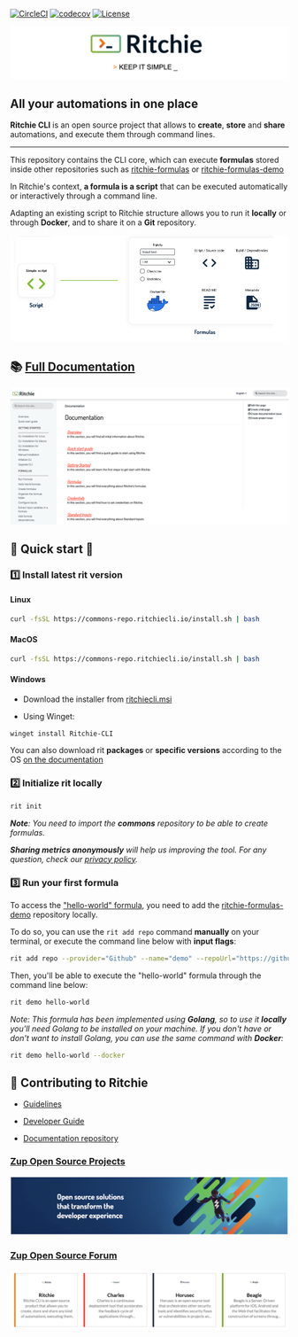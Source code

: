 [![CircleCI](https://circleci.com/gh/ZupIT/ritchie-cli/tree/master.svg?style=svg)](https://circleci.com/gh/ZupIT/ritchie-cli) 
[![codecov](https://codecov.io/gh/ZupIT/ritchie-cli/branch/master/graph/badge.svg)](https://codecov.io/gh/ZupIT/ritchie-cli)
[![License](https://img.shields.io/badge/License-Apache%202.0-blue.svg)](https://opensource.org/licenses/Apache-2.0)

<img class="special-img-class" src="/docs/img/ritchie-banner.png"  alt="Ritchie logo with the phrase: Keep it simple"/>

## All your automations in one place

**Ritchie CLI** is an open source project that allows to **create**, **store** and **share** automations, and execute them through command lines.

* * *

This repository contains the CLI core, which can execute **formulas** stored inside other repositories such as [ritchie-formulas](https://github.com/ZupIT/ritchie-formulas) or [ritchie-formulas-demo](https://github.com/ZupIT/ritchie-formulas-demo)

In Ritchie's context, **a formula is a script** that can be executed automatically or interactively through a command line.

Adapting an existing script to Ritchie structure allows you to run it **locally** or through **Docker**, and to share it on a **Git** repository.

<img class="special-img-class" src="/docs/img/formulas-explanation.png" alt="Formulas explanation"/>

## 📚 [Full Documentation](https://docs.ritchiecli.io)

[![Documentation](/docs/img/documentation-ritchie.png)](https://docs.ritchiecli.io)

## 🚀 Quick start 🤖

### 1️⃣ Install latest rit version

#### Linux

```bash
curl -fsSL https://commons-repo.ritchiecli.io/install.sh | bash
```

#### MacOS

```bash
curl -fsSL https://commons-repo.ritchiecli.io/install.sh | bash
```

#### Windows

- Download the installer from [ritchiecli.msi](https://commons-repo.ritchiecli.io/latest/ritchiecli.msi)

- Using Winget:

```bash
winget install Ritchie-CLI
```

You can also download rit **packages** or **specific versions** according to the OS [on the documentation](https://docs.ritchiecli.io/getting-started/install-cli)

### 2️⃣ Initialize rit locally

```bash
rit init
```

***Note**: You need to import the **commons** repository to be able to create formulas.*

***Sharing metrics anonymously** will help us improving the tool. 
For any question, check our [privacy policy](https://insights.zup.com.br/politica-privacidade).*

### 3️⃣ Run your first formula

To access the ["hello-world" formula]((https://github.com/ZupIT/ritchie-formulas-demo/tree/master/demo/hello-world)), you need to add the [ritchie-formulas-demo](https://github.com/ZupIT/ritchie-formulas-demo) repository locally.

To do so, you can use the `rit add repo` command **manually** on your terminal, or execute the command line below with **input flags**:

```bash
rit add repo --provider="Github" --name="demo" --repoUrl="https://github.com/ZupIT/ritchie-formulas-demo" --priority=1

```

Then, you'll be able to execute the "hello-world" formula through the command line below:

```bash
rit demo hello-world
```

*Note: This formula has been implemented using **Golang**, so to use it **locally** you'll need Golang to be installed on your machine. If you don't have or don't want to install Golang, you can use the same command with **Docker**:*

```bash
rit demo hello-world --docker
```

## 🤝 Contributing to Ritchie

- [Guidelines](https://github.com/ZupIT/ritchie-cli/blob/master/CONTRIBUTING.md)

- [Developer Guide](https://github.com/ZupIT/ritchie-cli/blob/master/DEVELOPER_GUIDE.md)

- [Documentation repository](https://github.com/ZupIT/docs-ritchie)

### [Zup Open Source Projects](https://opensource.zup.com.br)

[![Zup open source](/docs/img/zup-open-source.png)](https://opensource.zup.com.br)

### [Zup Open Source Forum](https://forum.zup.com.br/c/en/9)

[![Zup forum](/docs/img/zup-forum-topics.png)](https://forum.zup.com.br/c/en/9)
